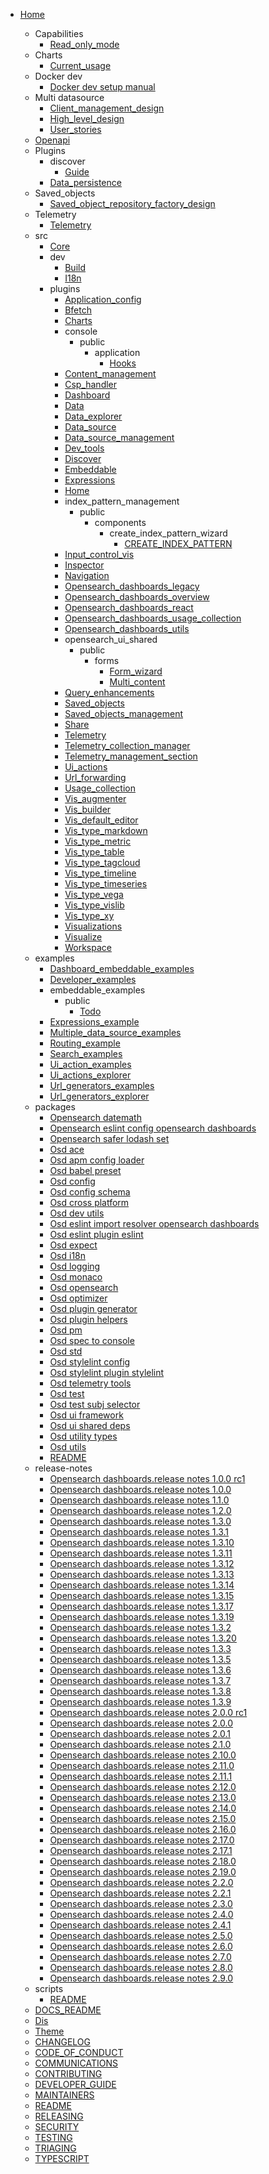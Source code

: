 * [Home](/)

  - Capabilities
    - [Read_only_mode](capabilities/read_only_mode.md)
  - Charts
    - [Current_usage](charts/current_usage.md)
  - Docker dev
    - [Docker dev setup manual](docker-dev/docker-dev-setup-manual.md)
  - Multi datasource
    - [Client_management_design](multi-datasource/client_management_design.md)
    - [High_level_design](multi-datasource/high_level_design.md)
    - [User_stories](multi-datasource/user_stories.md)
  - [Openapi](openapi/README.md)
  - Plugins
    - discover
      - [Guide](plugins/discover/guide.md)
    - [Data_persistence](plugins/data_persistence.md)
  - Saved_objects
    - [Saved_object_repository_factory_design](saved_objects/saved_object_repository_factory_design.md)
  - Telemetry
    - [Telemetry](telemetry/telemetry.md)
  - src
    - [Core](../src/core/README.md)
    - dev
      - [Build](../src/dev/build/README.md)
      - [I18n](../src/dev/i18n/README.md)
    - plugins
      - [Application_config](../src/plugins/application_config/README.md)
      - [Bfetch](../src/plugins/bfetch/README.md)
      - [Charts](../src/plugins/charts/README.md)
      - console
        - public
          - application
            - [Hooks](../src/plugins/console/public/application/hooks/README.md)
      - [Content_management](../src/plugins/content_management/README.md)
      - [Csp_handler](../src/plugins/csp_handler/README.md)
      - [Dashboard](../src/plugins/dashboard/README.md)
      - [Data](../src/plugins/data/README.md)
      - [Data_explorer](../src/plugins/data_explorer/README.md)
      - [Data_source](../src/plugins/data_source/README.md)
      - [Data_source_management](../src/plugins/data_source_management/README.md)
      - [Dev_tools](../src/plugins/dev_tools/README.md)
      - [Discover](../src/plugins/discover/README.md)
      - [Embeddable](../src/plugins/embeddable/README.md)
      - [Expressions](../src/plugins/expressions/README.md)
      - [Home](../src/plugins/home/README.md)
      - index_pattern_management
        - public
          - components
            - create_index_pattern_wizard
              - [CREATE_INDEX_PATTERN](../src/plugins/index_pattern_management/public/components/create_index_pattern_wizard/CREATE_INDEX_PATTERN.md)
      - [Input_control_vis](../src/plugins/input_control_vis/README.md)
      - [Inspector](../src/plugins/inspector/README.md)
      - [Navigation](../src/plugins/navigation/README.md)
      - [Opensearch_dashboards_legacy](../src/plugins/opensearch_dashboards_legacy/README.md)
      - [Opensearch_dashboards_overview](../src/plugins/opensearch_dashboards_overview/README.md)
      - [Opensearch_dashboards_react](../src/plugins/opensearch_dashboards_react/README.md)
      - [Opensearch_dashboards_usage_collection](../src/plugins/opensearch_dashboards_usage_collection/README.md)
      - [Opensearch_dashboards_utils](../src/plugins/opensearch_dashboards_utils/README.md)
      - opensearch_ui_shared
        - public
          - forms
            - [Form_wizard](../src/plugins/opensearch_ui_shared/public/forms/form_wizard/README.md)
            - [Multi_content](../src/plugins/opensearch_ui_shared/public/forms/multi_content/README.md)
      - [Query_enhancements](../src/plugins/query_enhancements/README.md)
      - [Saved_objects](../src/plugins/saved_objects/README.md)
      - [Saved_objects_management](../src/plugins/saved_objects_management/README.md)
      - [Share](../src/plugins/share/README.md)
      - [Telemetry](../src/plugins/telemetry/README.md)
      - [Telemetry_collection_manager](../src/plugins/telemetry_collection_manager/README.md)
      - [Telemetry_management_section](../src/plugins/telemetry_management_section/README.md)
      - [Ui_actions](../src/plugins/ui_actions/README.md)
      - [Url_forwarding](../src/plugins/url_forwarding/README.md)
      - [Usage_collection](../src/plugins/usage_collection/README.md)
      - [Vis_augmenter](../src/plugins/vis_augmenter/README.md)
      - [Vis_builder](../src/plugins/vis_builder/README.md)
      - [Vis_default_editor](../src/plugins/vis_default_editor/README.md)
      - [Vis_type_markdown](../src/plugins/vis_type_markdown/README.md)
      - [Vis_type_metric](../src/plugins/vis_type_metric/README.md)
      - [Vis_type_table](../src/plugins/vis_type_table/README.md)
      - [Vis_type_tagcloud](../src/plugins/vis_type_tagcloud/README.md)
      - [Vis_type_timeline](../src/plugins/vis_type_timeline/README.md)
      - [Vis_type_timeseries](../src/plugins/vis_type_timeseries/README.md)
      - [Vis_type_vega](../src/plugins/vis_type_vega/README.md)
      - [Vis_type_vislib](../src/plugins/vis_type_vislib/README.md)
      - [Vis_type_xy](../src/plugins/vis_type_xy/README.md)
      - [Visualizations](../src/plugins/visualizations/README.md)
      - [Visualize](../src/plugins/visualize/README.md)
      - [Workspace](../src/plugins/workspace/README.md)
  - examples
    - [Dashboard_embeddable_examples](../examples/dashboard_embeddable_examples/README.md)
    - [Developer_examples](../examples/developer_examples/README.md)
    - embeddable_examples
      - public
        - [Todo](../examples/embeddable_examples/public/todo/README.md)
    - [Expressions_example](../examples/expressions_example/README.md)
    - [Multiple_data_source_examples](../examples/multiple_data_source_examples/README.md)
    - [Routing_example](../examples/routing_example/README.md)
    - [Search_examples](../examples/search_examples/README.md)
    - [Ui_action_examples](../examples/ui_action_examples/README.md)
    - [Ui_actions_explorer](../examples/ui_actions_explorer/README.md)
    - [Url_generators_examples](../examples/url_generators_examples/README.md)
    - [Url_generators_explorer](../examples/url_generators_explorer/README.md)
  - packages
    - [Opensearch datemath](../packages/opensearch-datemath/readme.md)
    - [Opensearch eslint config opensearch dashboards](../packages/opensearch-eslint-config-opensearch-dashboards/README.md)
    - [Opensearch safer lodash set](../packages/opensearch-safer-lodash-set/README.md)
    - [Osd ace](../packages/osd-ace/README.md)
    - [Osd apm config loader](../packages/osd-apm-config-loader/README.md)
    - [Osd babel preset](../packages/osd-babel-preset/README.md)
    - [Osd config](../packages/osd-config/README.md)
    - [Osd config schema](../packages/osd-config-schema/README.md)
    - [Osd cross platform](../packages/osd-cross-platform/README.md)
    - [Osd dev utils](../packages/osd-dev-utils/README.md)
    - [Osd eslint import resolver opensearch dashboards](../packages/osd-eslint-import-resolver-opensearch-dashboards/README.md)
    - [Osd eslint plugin eslint](../packages/osd-eslint-plugin-eslint/README.md)
    - [Osd expect](../packages/osd-expect/README.md)
    - [Osd i18n](../packages/osd-i18n/README.md)
    - [Osd logging](../packages/osd-logging/README.md)
    - [Osd monaco](../packages/osd-monaco/README.md)
    - [Osd opensearch](../packages/osd-opensearch/README.md)
    - [Osd optimizer](../packages/osd-optimizer/README.md)
    - [Osd plugin generator](../packages/osd-plugin-generator/README.md)
    - [Osd plugin helpers](../packages/osd-plugin-helpers/README.md)
    - [Osd pm](../packages/osd-pm/README.md)
    - [Osd spec to console](../packages/osd-spec-to-console/README.md)
    - [Osd std](../packages/osd-std/README.md)
    - [Osd stylelint config](../packages/osd-stylelint-config/README.md)
    - [Osd stylelint plugin stylelint](../packages/osd-stylelint-plugin-stylelint/README.md)
    - [Osd telemetry tools](../packages/osd-telemetry-tools/README.md)
    - [Osd test](../packages/osd-test/README.md)
    - [Osd test subj selector](../packages/osd-test-subj-selector/README.md)
    - [Osd ui framework](../packages/osd-ui-framework/README.md)
    - [Osd ui shared deps](../packages/osd-ui-shared-deps/README.md)
    - [Osd utility types](../packages/osd-utility-types/README.md)
    - [Osd utils](../packages/osd-utils/README.md)
    - [README](../packages/README.md)
  - release-notes
    - [Opensearch dashboards.release notes 1.0.0 rc1](../release-notes/opensearch-dashboards.release-notes-1.0.0-rc1.md)
    - [Opensearch dashboards.release notes 1.0.0](../release-notes/opensearch-dashboards.release-notes-1.0.0.md)
    - [Opensearch dashboards.release notes 1.1.0](../release-notes/opensearch-dashboards.release-notes-1.1.0.md)
    - [Opensearch dashboards.release notes 1.2.0](../release-notes/opensearch-dashboards.release-notes-1.2.0.md)
    - [Opensearch dashboards.release notes 1.3.0](../release-notes/opensearch-dashboards.release-notes-1.3.0.md)
    - [Opensearch dashboards.release notes 1.3.1](../release-notes/opensearch-dashboards.release-notes-1.3.1.md)
    - [Opensearch dashboards.release notes 1.3.10](../release-notes/opensearch-dashboards.release-notes-1.3.10.md)
    - [Opensearch dashboards.release notes 1.3.11](../release-notes/opensearch-dashboards.release-notes-1.3.11.md)
    - [Opensearch dashboards.release notes 1.3.12](../release-notes/opensearch-dashboards.release-notes-1.3.12.md)
    - [Opensearch dashboards.release notes 1.3.13](../release-notes/opensearch-dashboards.release-notes-1.3.13.md)
    - [Opensearch dashboards.release notes 1.3.14](../release-notes/opensearch-dashboards.release-notes-1.3.14.md)
    - [Opensearch dashboards.release notes 1.3.15](../release-notes/opensearch-dashboards.release-notes-1.3.15.md)
    - [Opensearch dashboards.release notes 1.3.17](../release-notes/opensearch-dashboards.release-notes-1.3.17.md)
    - [Opensearch dashboards.release notes 1.3.19](../release-notes/opensearch-dashboards.release-notes-1.3.19.md)
    - [Opensearch dashboards.release notes 1.3.2](../release-notes/opensearch-dashboards.release-notes-1.3.2.md)
    - [Opensearch dashboards.release notes 1.3.20](../release-notes/opensearch-dashboards.release-notes-1.3.20.md)
    - [Opensearch dashboards.release notes 1.3.3](../release-notes/opensearch-dashboards.release-notes-1.3.3.md)
    - [Opensearch dashboards.release notes 1.3.5](../release-notes/opensearch-dashboards.release-notes-1.3.5.md)
    - [Opensearch dashboards.release notes 1.3.6](../release-notes/opensearch-dashboards.release-notes-1.3.6.md)
    - [Opensearch dashboards.release notes 1.3.7](../release-notes/opensearch-dashboards.release-notes-1.3.7.md)
    - [Opensearch dashboards.release notes 1.3.8](../release-notes/opensearch-dashboards.release-notes-1.3.8.md)
    - [Opensearch dashboards.release notes 1.3.9](../release-notes/opensearch-dashboards.release-notes-1.3.9.md)
    - [Opensearch dashboards.release notes 2.0.0 rc1](../release-notes/opensearch-dashboards.release-notes-2.0.0-rc1.md)
    - [Opensearch dashboards.release notes 2.0.0](../release-notes/opensearch-dashboards.release-notes-2.0.0.md)
    - [Opensearch dashboards.release notes 2.0.1](../release-notes/opensearch-dashboards.release-notes-2.0.1.md)
    - [Opensearch dashboards.release notes 2.1.0](../release-notes/opensearch-dashboards.release-notes-2.1.0.md)
    - [Opensearch dashboards.release notes 2.10.0](../release-notes/opensearch-dashboards.release-notes-2.10.0.md)
    - [Opensearch dashboards.release notes 2.11.0](../release-notes/opensearch-dashboards.release-notes-2.11.0.md)
    - [Opensearch dashboards.release notes 2.11.1](../release-notes/opensearch-dashboards.release-notes-2.11.1.md)
    - [Opensearch dashboards.release notes 2.12.0](../release-notes/opensearch-dashboards.release-notes-2.12.0.md)
    - [Opensearch dashboards.release notes 2.13.0](../release-notes/opensearch-dashboards.release-notes-2.13.0.md)
    - [Opensearch dashboards.release notes 2.14.0](../release-notes/opensearch-dashboards.release-notes-2.14.0.md)
    - [Opensearch dashboards.release notes 2.15.0](../release-notes/opensearch-dashboards.release-notes-2.15.0.md)
    - [Opensearch dashboards.release notes 2.16.0](../release-notes/opensearch-dashboards.release-notes-2.16.0.md)
    - [Opensearch dashboards.release notes 2.17.0](../release-notes/opensearch-dashboards.release-notes-2.17.0.md)
    - [Opensearch dashboards.release notes 2.17.1](../release-notes/opensearch-dashboards.release-notes-2.17.1.md)
    - [Opensearch dashboards.release notes 2.18.0](../release-notes/opensearch-dashboards.release-notes-2.18.0.md)
    - [Opensearch dashboards.release notes 2.19.0](../release-notes/opensearch-dashboards.release-notes-2.19.0.md)
    - [Opensearch dashboards.release notes 2.2.0](../release-notes/opensearch-dashboards.release-notes-2.2.0.md)
    - [Opensearch dashboards.release notes 2.2.1](../release-notes/opensearch-dashboards.release-notes-2.2.1.md)
    - [Opensearch dashboards.release notes 2.3.0](../release-notes/opensearch-dashboards.release-notes-2.3.0.md)
    - [Opensearch dashboards.release notes 2.4.0](../release-notes/opensearch-dashboards.release-notes-2.4.0.md)
    - [Opensearch dashboards.release notes 2.4.1](../release-notes/opensearch-dashboards.release-notes-2.4.1.md)
    - [Opensearch dashboards.release notes 2.5.0](../release-notes/opensearch-dashboards.release-notes-2.5.0.md)
    - [Opensearch dashboards.release notes 2.6.0](../release-notes/opensearch-dashboards.release-notes-2.6.0.md)
    - [Opensearch dashboards.release notes 2.7.0](../release-notes/opensearch-dashboards.release-notes-2.7.0.md)
    - [Opensearch dashboards.release notes 2.8.0](../release-notes/opensearch-dashboards.release-notes-2.8.0.md)
    - [Opensearch dashboards.release notes 2.9.0](../release-notes/opensearch-dashboards.release-notes-2.9.0.md)
  - scripts
    - [README](../scripts/README.md)
  - [DOCS_README](DOCS_README.md)
  - [Dis](dis.md)
  - [Theme](theme.md)
  - [CHANGELOG](../CHANGELOG.md)
  - [CODE_OF_CONDUCT](../CODE_OF_CONDUCT.md)
  - [COMMUNICATIONS](../COMMUNICATIONS.md)
  - [CONTRIBUTING](../CONTRIBUTING.md)
  - [DEVELOPER_GUIDE](../DEVELOPER_GUIDE.md)
  - [MAINTAINERS](../MAINTAINERS.md)
  - [README](../README.md)
  - [RELEASING](../RELEASING.md)
  - [SECURITY](../SECURITY.md)
  - [TESTING](../TESTING.md)
  - [TRIAGING](../TRIAGING.md)
  - [TYPESCRIPT](../TYPESCRIPT.md)
